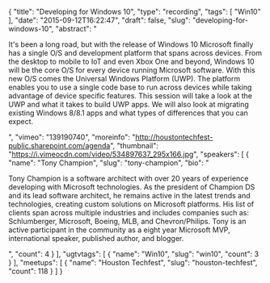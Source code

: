 {
  "title": "Developing for Windows 10",
  "type": "recording",
  "tags": [
    "Win10"
  ],
  "date": "2015-09-12T16:22:47",
  "draft": false,
  "slug": "developing-for-windows-10",
  "abstract": "<p>It's been a long road, but with the release of Windows 10 Microsoft finally has a single O/S and development platform that spans across devices. From the desktop to mobile to IoT and even Xbox One and beyond, Windows 10 will be the core O/S for every device running Microsoft software. With this new O/S comes the Universal Windows Platform (UWP). The platform enables you to use a single code base to run across devices while taking advantage of device specific features. This session will take a look at the UWP and what it takes to build UWP apps. We will also look at migrating existing Windows 8/8.1 apps and what types of differences that you can expect.</p>",
  "vimeo": "139190740",
  "moreinfo": "http://houstontechfest-public.sharepoint.com/agenda",
  "thumbnail": "https://i.vimeocdn.com/video/534897637_295x166.jpg",
  "speakers": [
    {
      "name": "Tony Champion",
      "slug": "tony-champion",
      "bio": "<p>Tony Champion is a software architect with over 20 years of experience developing with Microsoft technologies. As the president of Champion DS and its lead software architect, he remains active in the latest trends and technologies, creating custom solutions on Microsoft platforms. His list of clients span across multiple industries and includes companies such as: Schlumberger, Microsoft, Boeing, MLB, and Chevron/Philips. Tony is an active participant in the community as a eight year Microsoft MVP, international speaker, published author, and blogger.</p>",
      "count": 4
    }
  ],
  "ugtvtags": [
    {
      "name": "Win10",
      "slug": "win10",
      "count": 3
    }
  ],
  "meetups": [
    {
      "name": "Houston Techfest",
      "slug": "houston-techfest",
      "count": 118
    }
  ]
}